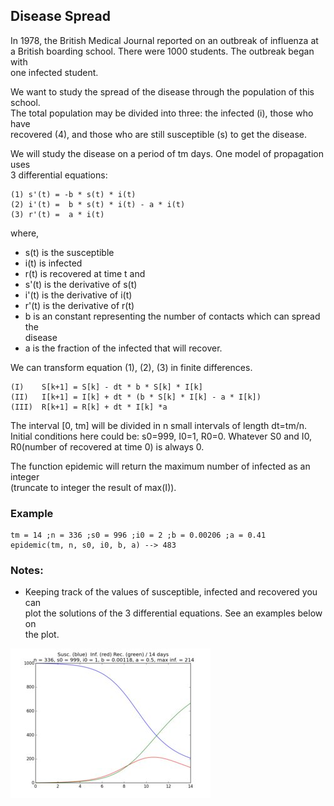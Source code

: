 ## Disease Spread

In 1978, the British Medical Journal reported on an outbreak of influenza at  
a British boarding school. There were 1000 students. The outbreak began with  
one infected student.  

We want to study the spread of the disease through the population of this school.  
The total population may be divided into three: the infected (i), those who have  
recovered (4), and those who are still susceptible (s) to get the disease.  

We will study the disease on a period of tm days. One model of propagation uses  
3 differential equations:  

    (1) s'(t) = -b * s(t) * i(t)
    (2) i'(t) =  b * s(t) * i(t) - a * i(t)
    (3) r'(t) =  a * i(t)

where,
* s(t) is the susceptible
* i(t) is infected
* r(t) is recovered at time t and  
* s'(t) is the derivative of s(t)
* i'(t) is the derivative of i(t)
* r'(t) is the derivative of r(t)
* b is an constant representing the number of contacts which can spread the  
disease 
* a is the fraction of the infected that will recover.  

We can transform equation (1), (2), (3) in finite differences.  

    (I)    S[k+1] = S[k] - dt * b * S[k] * I[k]
    (II)   I[k+1] = I[k] + dt * (b * S[k] * I[k] - a * I[k])
    (III)  R[k+1] = R[k] + dt * I[k] *a

The interval [0, tm] will be divided in n small intervals of length dt=tm/n.  
Initial conditions here could be: s0=999, I0=1, R0=0. Whatever S0 and I0,  
R0(number of recovered at time 0) is always 0.

The function epidemic will return the maximum number of infected as an integer  
(truncate to integer the result of max(I)).

### Example
    tm = 14 ;n = 336 ;s0 = 996 ;i0 = 2 ;b = 0.00206 ;a = 0.41
    epidemic(tm, n, s0, i0, b, a) --> 483

### Notes:
* Keeping track of the values of susceptible, infected and recovered you can  
plot the solutions of the 3 differential equations. See an examples below on  
the plot.

![pic](./pic.jpeg)